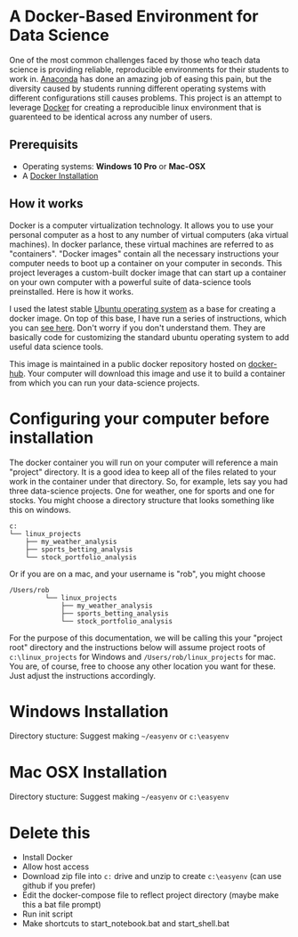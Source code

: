 # A Docker-Based Environment for Data Science

One of the most common challenges faced by those who teach data science is providing reliable, reproducible environments for their students to work in.  [Anaconda](https://www.anaconda.com/) has done an amazing job of easing this pain, but the diversity caused by students running different operating systems with different configurations still causes problems.  This project is an attempt to leverage [Docker](https://www.docker.com/products/docker-desktop) for creating a reproducible linux environment that is guarenteed to be identical across any number of users.

## Prerequisits
* Operating systems:  **Windows 10 Pro** or **Mac-OSX**
* A [Docker Installation](https://www.docker.com/products/docker-desktop)

## How it works
Docker is a computer virtualization technology.  It allows you to use your personal computer as a host to any number of virtual computers (aka virtual machines).  In docker parlance, these virtual machines are referred to as "containers".  "Docker images" contain all the necessary instructions your computer needs to boot up a container on your computer in seconds.  This project leverages a custom-built docker image that can start up a container on your own computer with a powerful suite of data-science tools preinstalled.  Here is how it works.

I used the latest stable [Ubuntu operating system](https://hub.docker.com/_/ubuntu) as a base for creating a docker image.  On top of this base, I have run a series of instructions, which you can [see here](https://github.com/robdmc/easyenv/blob/master/build/Dockerfile).  Don't worry if you don't understand them.  They are basically code for customizing the standard ubuntu operating system to add useful data science tools.

This image is maintained in a public docker repository hosted on [docker-hub](https://hub.docker.com/r/robdmc/easyenv).  Your computer will download this image and use it to build a container from which you can run your data-science projects.

# Configuring your computer before installation
The docker container you will run on your computer will reference a main "project" directory.  It is a good idea to keep all of the files related to your work in the container under that directory.  So, for example, lets say you had three data-science projects.  One for weather, one for sports and one for stocks.  You might choose a directory structure that looks something like this on windows.

```
c:
└── linux_projects
    ├── my_weather_analysis
    ├── sports_betting_analysis
    └── stock_portfolio_analysis
```

Or if you are on a mac, and your username is "rob", you might choose

```
/Users/rob
         └── linux_projects
             ├── my_weather_analysis
             ├── sports_betting_analysis
             └── stock_portfolio_analysis
```

For the purpose of this documentation, we will be calling this your "project root" directory and the instructions below will assume project roots of  `c:\linux_projects` for Windows and `/Users/rob/linux_projects` for mac.  You are, of course, free to choose any other location you want for these.  Just adjust the instructions accordingly.

# Windows Installation
Directory stucture:  Suggest making `~/easyenv` or `c:\easyenv`

# Mac OSX Installation
Directory stucture:  Suggest making `~/easyenv` or `c:\easyenv`



# Delete this
* Install Docker
* Allow host access
* Download zip file into `c:` drive and unzip to create `c:\easyenv`  (can use github if you prefer)
* Edit the docker-compose file to reflect project directory (maybe make this a bat file prompt)
* Run init script
* Make shortcuts to start_notebook.bat and start_shell.bat


